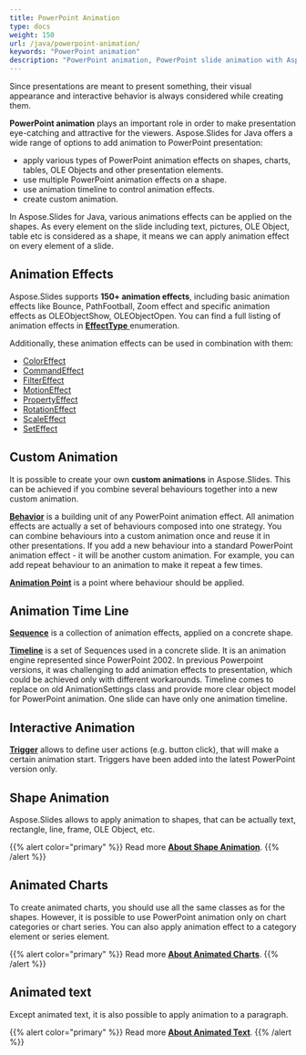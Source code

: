 ```yaml
---
title: PowerPoint Animation
type: docs
weight: 150
url: /java/powerpoint-animation/
keywords: "PowerPoint animation"
description: "PowerPoint animation, PowerPoint slide animation with Aspose.Slides."
---
```


Since presentations are meant to present something, their visual appearance and interactive behavior is always considered while creating them.

**PowerPoint animation** plays an important role in order to make presentation eye-catching and attractive for the viewers. Aspose.Slides for Java offers a wide range of options to add animation to PowerPoint presentation:

- apply various types of PowerPoint animation effects on shapes, charts, tables, OLE Objects and other presentation elements.
- use multiple PowerPoint animation effects on a shape.
- use animation timeline to control animation effects.
- create custom animation.

In Aspose.Slides for Java, various animations effects can be applied on the shapes. As every element on the slide including text, pictures, OLE Object, table etc is considered as a shape, it means we can apply animation effect on every element of a slide.


## **Animation Effects**
Aspose.Slides supports **150+ animation effects**, including basic animation effects like Bounce, PathFootball, Zoom effect and specific animation effects as OLEObjectShow, OLEObjectOpen. You can find a full listing of animation effects in [**EffectType** ](https://apireference.aspose.com/net/slides/aspose.slides.animation/effecttype)enumeration.

Additionally, these animation effects can be used in combination with them:

- [ColorEffect](https://apireference.aspose.com/slides/java/com.aspose.slides/ColorEffect)
- [CommandEffect](https://apireference.aspose.com/slides/java/com.aspose.slides/CommandEffect)
- [FilterEffect](https://apireference.aspose.com/slides/java/com.aspose.slides/FilterEffect)
- [MotionEffect](https://apireference.aspose.com/slides/java/com.aspose.slides/MotionEffect)
- [PropertyEffect](https://apireference.aspose.com/slides/java/com.aspose.slides/PropertyEffect)
- [RotationEffect](https://apireference.aspose.com/slides/java/com.aspose.slides/RotationEffect)
- [ScaleEffect](https://apireference.aspose.com/slides/java/com.aspose.slides/ScaleEffect)
- [SetEffect](https://apireference.aspose.com/slides/java/com.aspose.slides/SetEffect)

## **Custom Animation**
It is possible to create your own **custom animations** in Aspose.Slides. 
This can be achieved if you combine several behaviours together into a new custom animation.

[**Behavior**](https://apireference.aspose.com/slides/java/com.aspose.slides/Behavior) is a building unit of any PowerPoint animation effect. All animation effects are actually a set of behaviours composed into one strategy. You can combine behaviours into a custom animation once and reuse it in other presentations. If you add a new behaviour into a standard PowerPoint animation effect - it will be another custom animation. For example, you can add repeat behaviour to an animation to make it repeat a few times.

[**Animation Point**](https://apireference.aspose.com/slides/java/com.aspose.slides/Point) is a point where behaviour should be applied.

## **Animation Time Line**
[**Sequence**](https://apireference.aspose.com/slides/java/com.aspose.slides/Sequence) is a collection of animation effects, applied on a concrete shape.

[**Timeline**](https://apireference.aspose.com/slides/java/com.aspose.slides/AnimationTimeLine) is a set of Sequences used in a concrete slide. It is an animation engine represented since PowerPoint 2002. In previous Powerpoint versions, it was challenging to add animation effects to presentation, which could be achieved only with different workarounds. Timeline comes to replace on old AnimationSettings class and provide more clear object model for PowerPoint animation. One slide can have only one animation timeline.

## **Interactive Animation**
[**Trigger**](https://apireference.aspose.com/slides/java/com.aspose.slides/Java("com.aspose.slides.EffectSubtype")->) allows to define user actions (e.g. button click), that will make a certain animation start. Triggers have been added into the latest PowerPoint version only.

## **Shape Animation**
Aspose.Slides allows to apply animation to shapes, that can be actually text, rectangle, line, frame, OLE Object, etc.

{{% alert color="primary" %}} 
Read more [**About Shape Animation**](/slides/java/shape-animation/).
{{% /alert %}}

## **Animated Charts**
To create animated charts, you should use all the same classes as for the shapes. However, it is possible to use PowerPoint animation only on chart categories or chart series. You can also apply animation effect to a category element or series element.

{{% alert color="primary" %}} 
Read more [**About Animated Charts**](/slides/java/animated-charts/).
{{% /alert %}}

## **Animated text**
Except animated text, it is also possible to apply animation to a paragraph.

{{% alert color="primary" %}} 
Read more [**About Animated Text**](/slides/java/animated-text/).
{{% /alert %}}
